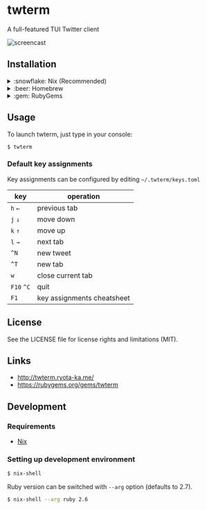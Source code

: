 # twterm

A full-featured TUI Twitter client

![screencast](http://twterm.ryota-ka.me/screencast.gif)

## Installation

<details>
<summary>:snowflake: Nix (Recommended)</summary>

```sh
$ nix-channel --add https://github.com/ryota-ka/twterm/archive/master.tar.gz twterm
$ nix-channel --update
$ nix-env -iA twterm
```

:warning:
If you have `BUNDLE_PATH` configured in `~/.bundle/config`, `twterm` may fail due to `Bundler::GemNotFound`.
See [NixOS/nixpkgs#85989](https://github.com/NixOS/nixpkgs/issues/85989) for details.

</details>

<details>
<summary>:beer: Homebrew</summary>

```sh
$ brew install ryota-ka/twterm/twterm
```

</details>

<details>
<summary>:gem: RubyGems</summary>

You also have to install the following dependencies manually.

- [Ruby](https://www.ruby-lang.org/) (>= 2.5, < 3, compiled with ncurses and Readline)
- [ncurses](https://invisible-island.net/ncurses/)
- [GNU Readline](https://tiswww.case.edu/php/chet/readline/rltop.html)
- [GNU Libidn](https://www.gnu.org/software/libidn/)

```sh
$ gem install twterm
```

</details>

## Usage

To launch twterm, just type in your console:

```
$ twterm
```

### Default key assignments

Key assignments can be configured by editing `~/.twterm/keys.toml`

key | operation
--- | ---
`h` `←` | previous tab
`j` `↓` | move down
`k` `↑` | move up
`l` `→` | next tab
`^N` | new tweet
`^T` | new tab
`w` | close current tab
`F10` `^C` | quit
`F1` | key assignments cheatsheet

## License

See the LICENSE file for license rights and limitations (MIT).

## Links

- http://twterm.ryota-ka.me/
- https://rubygems.org/gems/twterm

## Development

### Requirements

- [Nix](https://nixos.org/)

### Setting up development environment

```sh
$ nix-shell
```

Ruby version can be switched with `--arg` option (defaults to 2.7).

```sh
$ nix-shell --arg ruby 2.6
```
